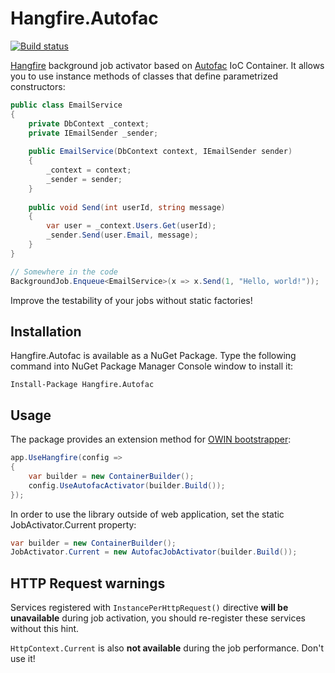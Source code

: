Hangfire.Autofac
================

[![Build status](https://ci.appveyor.com/api/projects/status/oncvxlqtnake9c86)](https://ci.appveyor.com/project/odinserj/hangfire-autofac)

[Hangfire](http://hangfire.io) background job activator based on 
[Autofac](http://autofac.org) IoC Container. It allows you to use instance
methods of classes that define parametrized constructors:

```csharp
public class EmailService
{
	private DbContext _context;
    private IEmailSender _sender;
	
	public EmailService(DbContext context, IEmailSender sender)
	{
		_context = context;
		_sender = sender;
	}
	
	public void Send(int userId, string message)
	{
		var user = _context.Users.Get(userId);
		_sender.Send(user.Email, message);
	}
}	

// Somewhere in the code
BackgroundJob.Enqueue<EmailService>(x => x.Send(1, "Hello, world!"));
```

Improve the testability of your jobs without static factories!

Installation
--------------

Hangfire.Autofac is available as a NuGet Package. Type the following
command into NuGet Package Manager Console window to install it:

```
Install-Package Hangfire.Autofac
```

Usage
------

The package provides an extension method for [OWIN bootstrapper](http://docs.hangfire.io/en/latest/users-guide/getting-started/owin-bootstrapper.html):

```csharp
app.UseHangfire(config =>
{
    var builder = new ContainerBuilder();
    config.UseAutofacActivator(builder.Build());
});
```

In order to use the library outside of web application, set the static JobActivator.Current property:

```csharp
var builder = new ContainerBuilder();
JobActivator.Current = new AutofacJobActivator(builder.Build());
```

HTTP Request warnings
-----------------------

Services registered with `InstancePerHttpRequest()` directive **will be unavailable**
during job activation, you should re-register these services without this
hint.

`HttpContext.Current` is also **not available** during the job performance. 
Don't use it!
